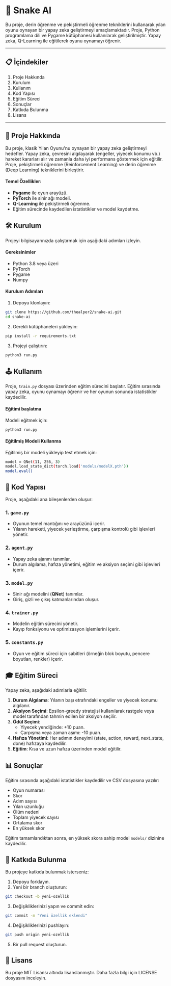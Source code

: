 # :snake: Snake AI

Bu proje, derin öğrenme ve pekiştirmeli öğrenme tekniklerini kullanarak yılan oyunu oynayan bir yapay zeka geliştirmeyi amaçlamaktadır. Proje, Python programlama dili ve Pygame kütüphanesi kullanılarak geliştirilmiştir. Yapay zeka, Q-Learning ile eğitilerek oyunu oynamayı öğrenir.

---

## :clipboard: İçindekiler

1. Proje Hakkında
2. Kurulum
3. Kullanım
4. Kod Yapısı
5. Eğitim Süreci
6. Sonuçlar
7. Katkıda Bulunma
8. Lisans

---

## :dart: Proje Hakkında

Bu proje, klasik Yılan Oyunu'nu oynayan bir yapay zeka geliştirmeyi hedefler. Yapay zeka, çevresini algılayarak (engeller, yiyecek konumu vb.) hareket kararları alır ve zamanla daha iyi performans göstermek için eğitilir. Proje, pekiştirmeli öğrenme (Reinforcement Learning) ve derin öğrenme (Deep Learning) tekniklerini birleştirir.

#### Temel Özellikler:

- **Pygame** ile oyun arayüzü.
- **PyTorch** ile sinir ağı modeli.
- **Q-Learning** ile pekiştirmeli öğrenme.
- Eğitim sürecinde kaydedilen istatistikler ve model kaydetme.

## :hammer_and_wrench: Kurulum

Projeyi bilgisayarınızda çalıştırmak için aşağıdaki adımları izleyin.

#### Gereksinimler

- Python 3.8 veya üzeri
- PyTorch
- Pygame
- Numpy

#### Kurulum Adımları

1. Depoyu klonlayın:

```bash
git clone https://github.com/thealper2/snake-ai.git
cd snake-ai
```

2. Gerekli kütüphaneleri yükleyin:

```bash
pip install -r requirements.txt
```

3. Projeyi çalıştırın:

```bash
python3 run.py
```

## :joystick: Kullanım

Proje, `train.py` dosyası üzerinden eğitim sürecini başlatır. Eğitim sırasında yapay zeka, oyunu oynamayı öğrenir ve her oyunun sonunda istatistikler kaydedilir.

#### Eğitimi başlatma

Modeli eğitmek için:

```bash
python3 run.py
```

#### Eğitilmiş Modeli Kullanma

Eğitilmiş bir modeli yükleyip test etmek için:

```bash
model = QNet(11, 256, 3)
model.load_state_dict(torch.load('models/modelX.pth'))
model.eval()
```

## :jigsaw: Kod Yapısı

Proje, aşağıdaki ana bileşenlerden oluşur:

### 1. `game.py`

- Oyunun temel mantığını ve arayüzünü içerir.
- Yılanın hareketi, yiyecek yerleştirme, çarpışma kontrolü gibi işlevleri yönetir.

### 2. `agent.py`

- Yapay zeka ajanını tanımlar.
- Durum algılama, hafıza yönetimi, eğitim ve aksiyon seçimi gibi işlevleri içerir.

### 3. `model.py`

- Sinir ağı modelini (**QNet**) tanımlar.
- Giriş, gizli ve çıkış katmanlarından oluşur.

### 4. `trainer.py`

- Modelin eğitim sürecini yönetir.
- Kayıp fonksiyonu ve optimizasyon işlemlerini içerir.

### 5. `constants.py`

- Oyun ve eğitim süreci için sabitleri (örneğin blok boyutu, pencere boyutları, renkler) içerir.

## :mortar_board: Eğitim Süreci

Yapay zeka, aşağıdaki adımlarla eğitilir.

1. **Durum Algılama**: Yılanın başı etrafındaki engeller ve yiyecek konumu algılanır.
2. **Aksiyon Seçimi**: Epsilon-greedy stratejisi kullanılarak rastgele veya model tarafından tahmin edilen bir aksiyon seçilir.
3. **Ödül Seçimi**:
    - Yiyecek yendiğinde: +10 puan.
    - Çarpışma veya zaman aşımı: -10 puan.
4. **Hafıza Yönetimi**: Her adımın deneyimi (state, action, reward, next_state, done) hafızaya kaydedilir.
5. **Eğitim**: Kısa ve uzun hafıza üzerinden model eğitilir.

## :bar_chart: Sonuçlar

Eğitim sırasında aşağıdaki istatistikler kaydedilir ve CSV dosyasına yazılır:

- Oyun numarası
- Skor
- Adım sayısı
- Yılan uzunluğu
- Ölüm nedeni
- Toplam yiyecek sayısı
- Ortalama skor
- En yüksek skor

Eğitim tamamlandıktan sonra, en yüksek skora sahip model `models/` dizinine kaydedilir.

## :handshake: Katkıda Bulunma

Bu projeye katkıda bulunmak isterseniz:

1. Depoyu forklayın.
2. Yeni bir branch oluşturun:

```bash
git checkout -b yeni-ozellik
```

3. Değişikliklerinizi yapın ve commit edin:

```bash
git commit -m "Yeni özellik eklendi"
```

4. Değişikliklerinizi pushlayın:

```bash
git push origin yeni-ozellik
```

5. Bir pull request oluşturun.

## :scroll: Lisans

Bu proje MIT Lisansı altında lisanslanmıştır. Daha fazla bilgi için LICENSE dosyasını inceleyin.